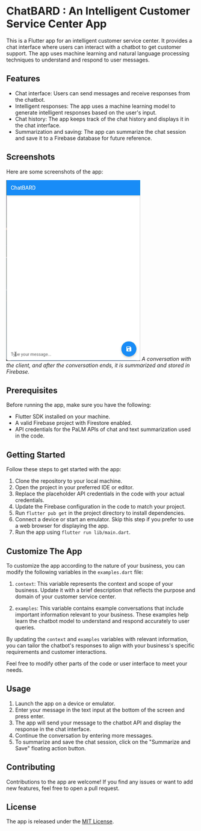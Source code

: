 

# ChatBARD : An Intelligent Customer Service Center App

This is a Flutter app for an intelligent customer service center. It provides a chat interface where users can interact with a chatbot to get customer support. The app uses machine learning and natural language processing techniques to understand and respond to user messages.

## Features

- Chat interface: Users can send messages and receive responses from the chatbot.
- Intelligent responses: The app uses a machine learning model to generate intelligent responses based on the user's input.
- Chat history: The app keeps track of the chat history and displays it in the chat interface.
- Summarization and saving: The app can summarize the chat session and save it to a Firebase database for future reference.

## Screenshots

Here are some screenshots of the app:

![Screenshot 1](screenshots/screenshot1.gif)
_A conversation with the client, and after the conversation ends, it is summarized and stored in Firebase._


## Prerequisites

Before running the app, make sure you have the following:

- Flutter SDK installed on your machine.
- A valid Firebase project with Firestore enabled.
- API credentials for the PaLM APIs of chat and text summarization used in the code.

## Getting Started

Follow these steps to get started with the app:

1. Clone the repository to your local machine.
2. Open the project in your preferred IDE or editor.
3. Replace the placeholder API credentials in the code with your actual credentials.
4. Update the Firebase configuration in the code to match your project.
5. Run `flutter pub get` in the project directory to install dependencies.
6. Connect a device or start an emulator. Skip this step if you prefer to use a web browser for displaying the app.
7. Run the app using `flutter run lib/main.dart`.

## Customize The App

To customize the app according to the nature of your business, you can modify the following variables in the `examples.dart` file:

1. `context`: This variable represents the context and scope of your business. Update it with a brief description that reflects the purpose and domain of your customer service center.

2. `examples`: This variable contains example conversations that include important information relevant to your business. These examples help learn the chatbot model to understand and respond accurately to user queries. 

By updating the `context` and `examples` variables with relevant information, you can tailor the chatbot's responses to align with your business's specific requirements and customer interactions.

Feel free to modify other parts of the code or user interface to meet your needs.


## Usage

1. Launch the app on a device or emulator.
2. Enter your message in the text input at the bottom of the screen and press enter.
3. The app will send your message to the chatbot API and display the response in the chat interface.
4. Continue the conversation by entering more messages.
5. To summarize and save the chat session, click on the "Summarize and Save" floating action button.

## Contributing

Contributions to the app are welcome! If you find any issues or want to add new features, feel free to open a pull request.

## License

The app is released under the [MIT License](LICENSE).


